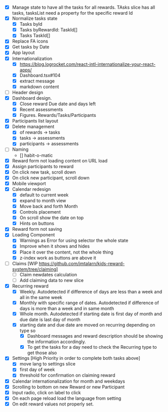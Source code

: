 -   [x] Manage state to have all the tasks for all rewards. TAsks slice has all tasks, tasksList need a property for the specific reward Id
-   [x] Normalize tasks state
    -   [x] Tasks byId
    -   [x] Tasks byRewardId: TaskId[]
    -   [x] Tasks TaskId[]
-   [x] Replace FA icons
-   [x] Get tasks by Date
-   [x] App layout
-   [x] Internationalization
    -   [x] https://blog.logrocket.com/react-intl-internationalize-your-react-apps/
    -   [x] Dashboard.tsx#104
    -   [x] extract message
    -   [x] markdown content
-   [ ] Header design
-   [x] Dashboard design.
    -   [x] Close reward Due date and days left
    -   [x] Recent assessments
    -   [x] Figures. Rewards/Tasks/Participants
-   [x] Participants list layout
-   [x] Delete management
    -   [x] of rewards -> tasks
    -   [x] tasks -> assessments
    -   [x] participants -> assessments
-   [ ] Naming
    -   [] habit-o-matic
-   [x] Reward form not loading content on URL load
-   [x] Assign participants to reward
-   [x] On click new task, scroll down
-   [x] On click new participant, scroll down
-   [x] Mobile viewport
-   [x] Calendar redesign
    -   [x] default to current week
    -   [x] expand to month view
    -   [x] Move back and forth Month
    -   [x] Controls placement
    -   [x] On scroll show the date on top
    -   [x] Hints on buttons
-   [x] Reward form not saving
-   [x] Loading Component
    -   [x] Warnings as Error for using selector the whole state
    -   [x] Improve when it shows and hides
    -   [x] Place it over the content, not the whole thing
    -   [x] z-index work as buttons are above it
-   [ ] Claims [WIP https://github.com/jmtalarn/kids-reward-system/tree/claiming]
    -   [ ] Claim newdates calculation
    -   [ ] Add claiming data to new slice
-   [x] Recurring reward
    -   [x] Weekly. Autodetected if difference of days are less than a week and all in the same week
    -   [x] Monthly with specific range of dates. Autodetected if difference of days is more than a week and in same month
    -   [x] Whole month. Autodetected if starting date is first day of month and due date is last day of month
    -   [x] starting date and due date are moved on recurring depending on type so
        -   [x] Dashboard messages and reward description should be showing the information accordingly.
        -   [x] To get the tasks for a day need to check the Recurring type to get those also
-   [x] Settings [High Priority in order to complete both tasks above]
    -   [x] move lang to settings slice
    -   [x] first day of week
    -   [x] threshold for confirmation on claiming reward
-   [x] Calendar internationalization for month and weekdays
-   [x] Scrolling to bottom on new Reward or new Participant
-   [x] Input radio, click on label to click
-   [x] On each page reload load the language from setting
-   [x] On edit reward values not properly set.
